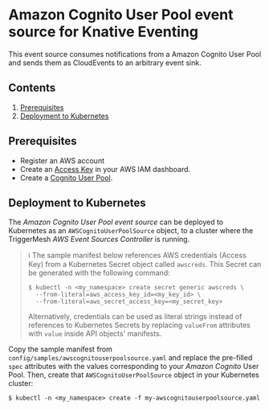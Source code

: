 # Amazon Cognito User Pool event source for Knative Eventing

This event source consumes notifications from a Amazon Cognito User Pool and sends them as CloudEvents to an arbitrary
event sink.

## Contents

1. [Prerequisites](#prerequisites)
1. [Deployment to Kubernetes](#deployment-to-kubernetes)

## Prerequisites

* Register an AWS account
* Create an [Access Key][doc-accesskey] in your AWS IAM dashboard.
* Create a [Cognito User Pool][doc-cognito-user-pool].

## Deployment to Kubernetes

The _Amazon Cognito User Pool event source_ can be deployed to Kubernetes as an `AWSCognitoUserPoolSource` object, to a
cluster where the TriggerMesh _AWS Event Sources Controller_ is running.

> :information_source: The sample manifest below references AWS credentials (Access Key) from a Kubernetes Secret object
> called `awscreds`. This Secret can be generated with the following command:
>
> ```console
> $ kubectl -n <my_namespace> create secret generic awscreds \
>   --from-literal=aws_access_key_id=<my_key_id> \
>   --from-literal=aws_secret_access_key=<my_secret_key>
> ```
>
> Alternatively, credentials can be used as literal strings instead of references to Kubernetes Secrets by replacing
> `valueFrom` attributes with `value` inside API objects' manifests.

Copy the sample manifest from `config/samples/awscognitouserpoolsource.yaml` and replace the pre-filled `spec`
attributes with the values corresponding to your _Amazon Cognito_ User Pool. Then, create that
`AWSCognitoUserPoolSource` object in your Kubernetes cluster:

```console
$ kubectl -n <my_namespace> create -f my-awscognitouserpoolsource.yaml
```

[doc-accesskey]: https://docs.aws.amazon.com/general/latest/gr/aws-sec-cred-types.html#access-keys-and-secret-access-keys
[doc-cognito-user-pool]: https://docs.aws.amazon.com/cognito/latest/developerguide/tutorial-create-user-pool.html
